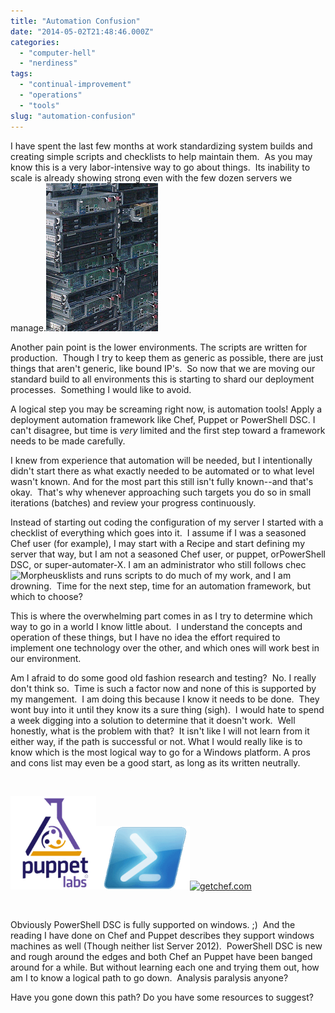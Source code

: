 ```yaml
---
title: "Automation Confusion"
date: "2014-05-02T21:48:46.000Z"
categories: 
  - "computer-hell"
  - "nerdiness"
tags: 
  - "continual-improvement"
  - "operations"
  - "tools"
slug: "automation-confusion"
---
```


I have spent the last few months at work standardizing system builds and creating simple scripts and checklists to help maintain them.  As you may know this is a very labor-intensive way to go about things.  Its inability to scale is already showing strong even with the few dozen servers we manage.[![Pile of servers](images/stackoservers.png)](http://brettski111.files.wordpress.com/2014/05/stackoservers.png)

Another pain point is the lower environments. The scripts are written for production.  Though I try to keep them as generic as possible, there are just things that aren't generic, like bound IP's.  So now that we are moving our standard build to all environments this is starting to shard our deployment processes.  Something I would like to avoid.

A logical step you may be screaming right now, is automation tools! Apply a deployment automation framework like Chef, Puppet or PowerShell DSC. I can't disagree, but time is _very_ limited and the first step toward a framework needs to be made carefully.

I knew from experience that automation will be needed, but I intentionally didn't start there as what exactly needed to be automated or to what level wasn't known. And for the most part this still isn't fully known--and that's okay.  That's why whenever approaching such targets you do so in small iterations (batches) and review your progress continuously.

Instead of starting out coding the configuration of my server I started with a checklist of everything which goes into it.  I assume if I was a seasoned Chef user (for example), I may start with a Recipe and start defining my server that way, but I am not a seasoned Chef user, or puppet, orPowerShell DSC, or super-automater-X. I am an administrator who still follows chec![Morpheus](http://brettski111.files.wordpress.com/2014/05/the-red-pill.jpg?w=300)klists and runs scripts to do much of my work, and I am drowning.  Time for the next step, time for an automation framework, but which to choose?

This is where the overwhelming part comes in as I try to determine which way to go in a world I know little about.  I understand the concepts and operation of these things, but I have no idea the effort required to implement one technology over the other, and which ones will work best in our environment.

Am I afraid to do some good old fashion research and testing?  No. I really don't think so.  Time is such a factor now and none of this is supported by my mangement.  I am doing this because I know it needs to be done.  They wont buy into it until they know its a sure thing (sigh).  I would hate to spend a week digging into a solution to determine that it doesn't work.  Well honestly, what is the problem with that?  It isn't like I will not learn from it either way, if the path is successful or not. What I would really like is to know which is the most logical way to go for a Windows platform. A pros and cons list may even be a good start, as long as its written neutrally.

 

[![](images/5315-powershell-logo-gif-550x0.png)![](images/chef_vertical_reg_without-1-copy.png)![getchef.com](http://brettski111.files.wordpress.com/2014/05/chef_vertical_reg_without-1-copy.png?w=150)](http://brettski111.files.wordpress.com/2014/05/pl_logo_vertical_rgb_0.png)

 

Obviously PowerShell DSC is fully supported on windows. ;)  And the reading I have done on Chef and Puppet describes they support windows machines as well (Though neither list Server 2012).  PowerShell DSC is new and rough around the edges and both Chef an Puppet have been banged around for a while. But without learning each one and trying them out, how am I to know a logical path to go down.  Analysis paralysis anyone?

Have you gone down this path? Do you have some resources to suggest?
